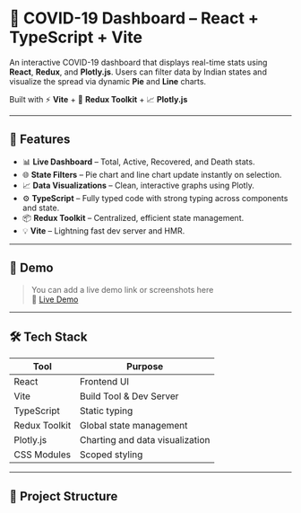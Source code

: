 # 🦠 COVID-19 Dashboard – React + TypeScript + Vite

An interactive COVID-19 dashboard that displays real-time stats using **React**, **Redux**, and **Plotly.js**. Users can filter data by Indian states and visualize the spread via dynamic **Pie** and **Line** charts.

Built with ⚡ **Vite** + 🧠 **Redux Toolkit** + 📈 **Plotly.js**

---

## 🚀 Features

- 📊 **Live Dashboard** – Total, Active, Recovered, and Death stats.
- 🌐 **State Filters** – Pie chart and line chart update instantly on selection.
- 📈 **Data Visualizations** – Clean, interactive graphs using Plotly.
- ⚙️ **TypeScript** – Fully typed code with strong typing across components and state.
- 📦 **Redux Toolkit** – Centralized, efficient state management.
- 💡 **Vite** – Lightning fast dev server and HMR.

---

## 📸 Demo

> You can add a live demo link or screenshots here  
> 🔗 [Live Demo](https://your-demo-link.com)

---

## 🛠️ Tech Stack

| Tool          | Purpose                            |
|---------------|-------------------------------------|
| React         | Frontend UI                        |
| Vite          | Build Tool & Dev Server            |
| TypeScript    | Static typing                      |
| Redux Toolkit | Global state management            |
| Plotly.js     | Charting and data visualization    |
| CSS Modules   | Scoped styling                     |

---

## 📁 Project Structure

